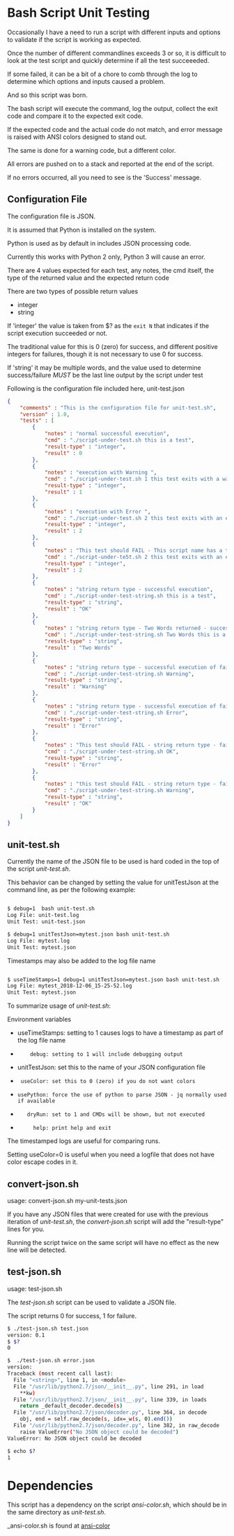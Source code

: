 
# Bash Script Unit Testing

Occasionally I have a need to run a script with different inputs and options to validate if the script is working as expected.

Once the number of different commandlines exceeds 3 or so, it is difficult to look at the test script and quickly determine if all the test succeeeded.

If some failed, it can be a bit of a chore to comb through the log to determine which options and inputs caused a problem.

And so this script was born.

The bash script will execute the command, log the output, collect the exit code and compare it to the expected exit code.

If the expected code and the actual code do not match, and error message is raised with ANSI colors designed to stand out.

The same is done for a warning code, but a different color.

All errors are pushed on to a stack and reported at the end of the script.

If no errors occurred, all you need to see is the 'Success' message.


## Configuration File

The configuration file is JSON.

It is assumed that Python is installed on the system.

Python is used as by default in includes JSON processing code.

Currently this works with Python 2 only, Python 3 will cause an error.

There are 4 values expected for each test, any notes, the cmd itself, the type of the returned value and the expected return code

There are two types of possible return values

- integer
- string

If 'integer' the value is taken from $? as the ```exit N``` that indicates if the script execution succeeded or not.

The traditional value for this is 0 (zero) for success, and different positive integers for failures, though it is not necessary to use 0 for success.

If 'string' it may be multiple words, and the value used to determine success/failure *MUST* be the last line output by the script under test

Following is the configuration file included here, unit-test.json

```json
{
	"comments" : "This is the configuration file for unit-test.sh",
	"version" : 1.0,
	"tests" : [
		{
			"notes" : "normal successful execution",
			"cmd" : "./script-under-test.sh this is a test",
			"result-type" : "integer",
			"result" : 0
		},
		{
			"notes" : "execution with Warning ",
			"cmd" : "./script-under-test.sh 1 this test exits with a warning",
			"result-type" : "integer",
			"result" : 1
		},
		{
			"notes" : "execution with Error ",
			"cmd" : "./script-under-test.sh 2 this test exits with an error",
			"result-type" : "integer",
			"result" : 2
		},
		{
			"notes" : "This test should FAIL - This script name has a typo",
			"cmd" : "./script-under-te5t.sh 2 this test exits with an error",
			"result-type" : "integer",
			"result" : 2
		},
		{
			"notes" : "string return type - successful execution",
			"cmd" : "./script-under-test-string.sh this is a test",
			"result-type" : "string",
			"result" : "OK"
		},
		{
			"notes" : "string return type - Two Words returned - successful execution",
			"cmd" : "./script-under-test-string.sh Two Words this is a test",
			"result-type" : "string",
			"result" : "Two Words"
		},
		{
			"notes" : "string return type - successful execution of failure with warning",
			"cmd" : "./script-under-test-string.sh Warning",
			"result-type" : "string",
			"result" : "Warning"
		},
		{
			"notes" : "string return type - successful execution of failure with error",
			"cmd" : "./script-under-test-string.sh Error",
			"result-type" : "string",
			"result" : "Error"
		},
		{
			"notes" : "This test should FAIL - string return type - failed execution - expecting Error - gets OK",
			"cmd" : "./script-under-test-string.sh OK",
			"result-type" : "string",
			"result" : "Error"
		},
		{
			"notes" : "this test should FAIL - string return type - failed execution - expecting OK - gets Warning",
			"cmd" : "./script-under-test-string.sh Warning",
			"result-type" : "string",
			"result" : "OK"
		}
	]
}
```

## unit-test.sh

Currently the name of the JSON file to be used is hard coded in the top of the script _unit-test.sh_.

This behavior can be changed by setting the value for unitTestJson at the command line, as per the following example:

```bash

$ debug=1  bash unit-test.sh
Log File: unit-test.log
Unit Test: unit-test.json

$ debug=1 unitTestJson=mytest.json bash unit-test.sh
Log File: mytest.log
Unit Test: mytest.json

```
Timestamps may also be added to the log file name

```bash

$ useTimeStamps=1 debug=1 unitTestJson=mytest.json bash unit-test.sh
Log File: mytest_2018-12-06_15-25-52.log
Unit Test: mytest.json

```

To summarize usage of _unit-test.sh_:

Environment variables

 - useTimeStamps: setting to 1 causes logs to have a timestamp as part of the log file name
 -         debug: setting to 1 will include debugging output
 -  unitTestJson: set this to the name of your JSON configuration file
 -      useColor: set this to 0 (zero) if you do not want colors
 -     usePython: force the use of python to parse JSON - jq normally used if available
 -        dryRun: set to 1 and CMDs will be shown, but not executed
 -          help: print help and exit

The timestamped logs are useful for comparing runs.

Setting useColor=0 is useful when you need a logfile that does not have color escape codes in it.

## convert-json.sh

usage: convert-json.sh my-unit-tests.json

If you have any JSON files that were created for use with the previous iteration of _unit-test.sh_, the _convert-json.sh_ script will add the "result-type" lines for you.

Running the script twice on the same script will have no effect as the new line will be detected.

## test-json.sh

usage: test-json.sh

The _test-json.sh_ script can be used to validate a JSON file.

The script returns 0 for success, 1 for failure.


```bash
$ ./test-json.sh test.json
version: 0.1
$ $?
0

$  ./test-json.sh error.json
version:
Traceback (most recent call last):
  File "<string>", line 1, in <module>
  File "/usr/lib/python2.7/json/__init__.py", line 291, in load
    **kw)
  File "/usr/lib/python2.7/json/__init__.py", line 339, in loads
    return _default_decoder.decode(s)
  File "/usr/lib/python2.7/json/decoder.py", line 364, in decode
    obj, end = self.raw_decode(s, idx=_w(s, 0).end())
  File "/usr/lib/python2.7/json/decoder.py", line 382, in raw_decode
    raise ValueError("No JSON object could be decoded")
ValueError: No JSON object could be decoded

$ echo $?
1
```

# Dependencies

This script has a dependency on the script _ansi-color.sh_, which  should be in the same directory as _unit-test.sh_.

_ansi-color.sh is found at [ansi-color](https://github.com/jkstill/ansi-colors)


